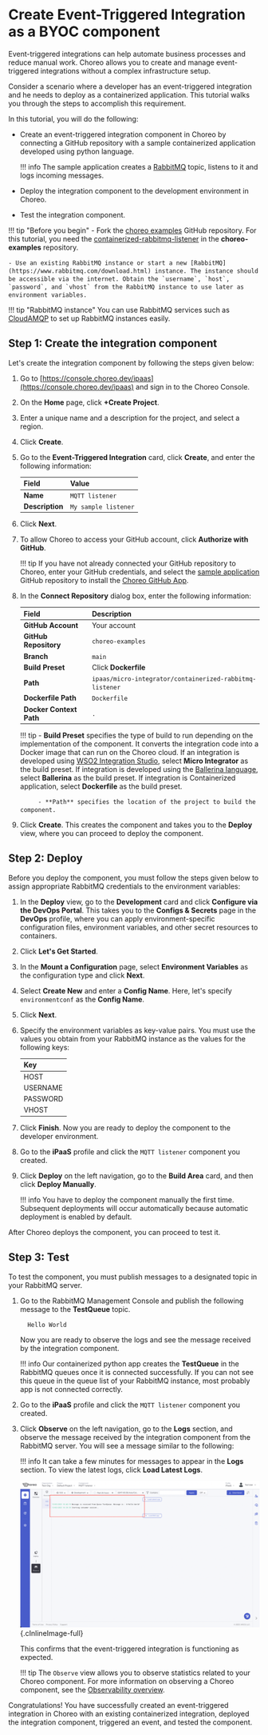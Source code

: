 # Create Event-Triggered Integration as a BYOC component

Event-triggered integrations can help automate business processes and reduce manual work. Choreo allows you to create and manage event-triggered integrations without a complex infrastructure setup.

Consider a scenario where a developer has an event-triggered integration and he needs to deploy as a containerized application. This tutorial walks you through the steps to accomplish this requirement. 

In this tutorial, you will do the following:

- Create an event-triggered integration component in Choreo by connecting a GitHub repository with a sample containerized application developed using python language. 

	!!! info
    	    The sample application creates a [RabbitMQ](https://www.rabbitmq.com/) topic, listens to it and logs incoming messages.

- Deploy the integration component to the development environment in Choreo.
- Test the integration component.


!!! tip "Before you begin"
    - Fork the [choreo examples](https://github.com/wso2/choreo-examples) GitHub repository. For this tutorial, you need the [containerized-rabbitmq-listener](https://github.com/wso2/choreo-examples/tree/main/ipaas/micro-integrator/containerized-rabbitmq-listener) in the **choreo-examples** repository.  
 
    - Use an existing RabbitMQ instance or start a new [RabbitMQ](https://www.rabbitmq.com/download.html) instance. The instance should be accessible via the internet. Obtain the `username`, `host`, `password`, and `vhost` from the RabbitMQ instance to use later as environment variables. 

!!! tip "RabbitMQ instance"
    You can use RabbitMQ services such as [CloudAMQP](https://www.cloudamqp.com/) to set up RabbitMQ instances easily.
  
## Step 1: Create the integration component

Let's create the integration component by following the steps given below:

1. Go to [https://console.choreo.dev/ipaas](https://console.choreo.dev/ipaas) and sign in to the Choreo Console.

2. On the **Home** page, click **+Create Project**.

3. Enter a unique name and a description for the project, and select a region.

4. Click **Create**.  

5. Go to the **Event-Triggered Integration** card, click **Create**, and enter the following information:

    | **Field**       | **Value**               |
    |-----------------|-------------------------|
    | **Name**        | `MQTT listener`           |
    | **Description** | `My sample listener`    |
    
6. Click **Next**.

7. To allow Choreo to access your GitHub account, click **Authorize with GitHub**. 

	!!! tip
    	    If you have not already connected your GitHub repository to Choreo, enter your GitHub credentials, and select the [sample application](https://github.com/wso2/choreo-examples) GitHub repository to install the [Choreo GitHub App](https://github.com/marketplace/choreo-apps).

8. In the **Connect Repository** dialog box, enter the following information:

    | **Field**             | **Description**                                   |
    |-----------------------|---------------------------------------------------|
    | **GitHub Account**    | Your account                                      |
    | **GitHub Repository** | `choreo-examples`                                 |
    | **Branch**            | `main`                                            |
    | **Build Preset**      | Click **Dockerfile**                        |
    | **Path**              | `ipaas/micro-integrator/containerized-rabbitmq-listener` |
    | **Dockerfile Path**   | `Dockerfile` |  
    | **Docker Context Path**   | `.` | 

	!!! tip
    	    - **Build Preset** specifies the type of build to run depending on the implementation of the component. It converts the integration code into a Docker image that can run on the Choreo cloud. If an integration is developed using [WSO2 Integration Studio](https://wso2.com/integration/integration-studio/), select **Micro Integrator** as the build preset. If integration is developed using the [Ballerina language](https://ballerina.io), select **Ballerina** as the build preset. If integration is Containerized application, select **Dockerfile** as the build preset.

            - **Path** specifies the location of the project to build the component. 

9.   Click **Create**. This creates the component and takes you to the **Deploy** view, where you can proceed to deploy the component.


## Step 2: Deploy
Before you deploy the component, you must follow the steps given below to assign appropriate RabbitMQ credentials to the environment variables:

1. In the **Deploy** view, go to the **Development** card and click **Configure via the DevOps Portal**. This takes you to the **Configs & Secrets** page in the **DevOps** profile, where you can apply environment-specific configuration files, environment variables, and other secret resources to containers.
2. Click **Let's Get Started**.
3. In the **Mount a Configuration** page, select **Environment Variables** as the configuration type and click **Next**.
4. Select **Create New** and enter a **Config Name**. Here, let's specify `environmentconf` as the **Config Name**.
5. Click **Next**.
6. Specify the environment variables as key-value pairs. You must use the values you obtain from your RabbitMQ instance as the values for the following keys: 

    | **Key**    |
    |------------|
    | HOST       | 
    | USERNAME   |
    | PASSWORD   | 
    | VHOST      | 

7. Click **Finish**. Now you are ready to deploy the component to the developer environment. 

8. Go to the **iPaaS** profile and click the `MQTT listener` component you created.

9. Click **Deploy** on the left navigation, go to the **Build Area** card, and then click **Deploy Manually**.

    !!! info
        You have to deploy the component manually the first time. Subsequent deployments will occur automatically because automatic deployment is enabled by default.

After Choreo deploys the component, you can proceed to test it.

## Step 3: Test

To test the component, you must publish messages to a designated topic in your RabbitMQ server.

1. Go to the RabbitMQ Management Console and publish the following message to the **TestQueue** topic.

    ```
      Hello World
    ```
   Now you are ready to observe the logs and see the message received by the integration component.

    !!! info
         Our containerized python app creates the  **TestQueue** in the RabbitMQ queues once it is connected successfully. If you can not see this queue in the queue list of your RabbitMQ instance, most probably app is not connected correctly.  

2. Go to the **iPaaS** profile and click the `MQTT listener` component you created.

3. Click **Observe** on the left navigation, go to the **Logs** section, and observe the message received by the integration component from the RabbitMQ server. You will see a message similar to the following:

    !!! info
            It can take a few minutes for messages to appear in the **Logs** section. To view the latest logs, click **Load Latest Logs**.

      ![Message entry in logs](../../assets/img/tutorials/event-triggered-integration/containerized-rabbitmq-message-in-logs.png){.cInlineImage-full}

      This confirms that the event-triggered integration is functioning as expected.

    !!! tip
            The `Observe` view allows you to observe statistics related to your Choreo component. For more information on observing a Choreo component, see the [Observability overview](../../observe-and-analyze/observe/observability-overview.md).


Congratulations! You have successfully created an event-triggered integration in Choreo with an existing containerized integration, deployed the integration component, triggered an event, and tested the component.
